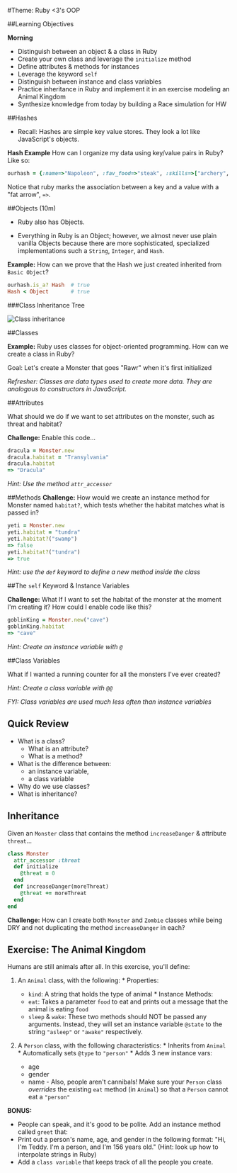 #Theme: Ruby <3's OOP

##Learning Objectives

**Morning**

* Distinguish between an object & a class in Ruby
* Create your own class and leverage the `initialize` method
* Define attributes & methods for instances
* Leverage the keyword `self`
* Distinguish between instance and class variables
* Practice inheritance in Ruby and implement it in an exercise modeling an Animal Kingdom
* Synthesize knowledge from today by building a Race simulation for HW

##Hashes

* Recall: Hashes are simple key value stores. They look a lot like JavaScript's objects.

**Hash Example**
How can I organize my data using key/value pairs in Ruby? Like so:

```ruby
ourhash = {:name=>"Napoleon", :fav_food=>"steak", :skills=>["archery", "combat", "egg farming"]}
```

Notice that ruby marks the association between a key and a value with a "fat arrow", `=>`.

##Objects (10m)

* Ruby also has Objects.

* Everything in Ruby is an Object; however, we almost never use plain vanilla Objects because there are more sophisticated, specialized implementations such a `String`, `Integer`, and `Hash`.

**Example:**
How can we prove that the Hash we just created inherited from `Basic Object`?

```ruby 
ourhash.is_a? Hash  # true
Hash < Object       # true
```

###Class Inheritance Tree

![Class inheritance](http://i.stack.imgur.com/rvcEi.png)

##Classes 

**Example:**
Ruby uses classes for object-oriented programming. How can we create a class in Ruby? 

Goal: Let's create a Monster that goes "Rawr" when it's first initialized

*Refresher: Classes are data types used to create more data. They are analogous to constructors in JavaScript.*

##Attributes

What should we do if we want to set attributes on the monster, such as threat and habitat?

**Challenge:**
Enable this code...

```ruby
dracula = Monster.new
dracula.habitat = "Transylvania"
dracula.habitat
=> "Dracula"
```

*Hint: Use the method `attr_accessor`*

##Methods
**Challenge:**
How would we create an instance method for Monster named `habitat?`, which tests whether the habitat matches what is passed in?

```ruby
yeti = Monster.new
yeti.habitat = "tundra"
yeti.habitat?("swamp")
=> false
yeti.habitat?("tundra")
=> true
```

*Hint: use the `def` keyword to define a new method inside the class*

##The `self` Keyword & Instance Variables

**Challenge:**
What If I want to set the habitat of the monster at the moment I'm creating it? How could I enable code like this?

```ruby
goblinKing = Monster.new("cave")
goblinKing.habitat
=> "cave"
```

*Hint: Create an instance variable with `@`*

##Class Variables

What if I wanted a running counter for all the monsters I've ever created?

*Hint: Create a class variable with `@@`*

*FYI: Class variables are used much less often than instance variables*

## Quick Review

  * What is a class?
    - What is an attribute?
    - What is a method?
  * What is the difference between:
    - an instance variable,
    - a class variable
  * Why do we use classes?
  * What is inheritance?
  
## Inheritance

Given an `Monster` class that contains the method `increaseDanger` & attribute `threat`...

```ruby
class Monster
  attr_accessor :threat
  def initialize
  	@threat = 0
  end
  def increaseDanger(moreThreat)
  	@threat += moreThreat
  end
end
```

**Challenge:**
How can I create both `Monster` and `Zombie` classes while being DRY and not duplicating the method `increaseDanger` in each?

## Exercise: The Animal Kingdom

Humans are still animals after all. In this exercise, you'll define:

  1. An `Animal` class, with the following:
    * Properties:
      * `kind`: A string that holds the type of animal
    * Instance Methods:
      * `eat`: Takes a parameter `food` to eat and prints out a message that the animal is eating `food`
      * `sleep` & `wake`: These two methods should NOT be passed any arguments. Instead, they will set an instance variable `@state` to the string `"asleep"` or `"awake"` respectively.

  2. A `Person` class, with the following characteristics:
    * Inherits from `Animal`
    * Automatically sets `@type` to `"person"` 
    * Adds 3 new instance vars:
      * age
      * gender
      * name
    - Also, people aren't cannibals! Make sure your `Person` class *overrides* the existing `eat` method (in `Animal`) so that a `Person` cannot eat a `"person"`

**BONUS:**

* People can speak, and it's good to be polite. Add an instance method called `greet` that:
* Print out a person's name, age, and gender in the following format: "Hi, I'm Teddy. I'm a person, and I'm 156 years old." (Hint: look up how to interpolate strings in Ruby)
 * Add a `class variable` that keeps track of all the people you create.